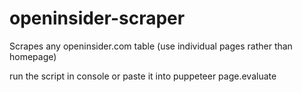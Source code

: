 # openinsider-scraper

Scrapes any openinsider.com table (use individual pages rather than homepage)

run the script in console or paste it into puppeteer page.evaluate
